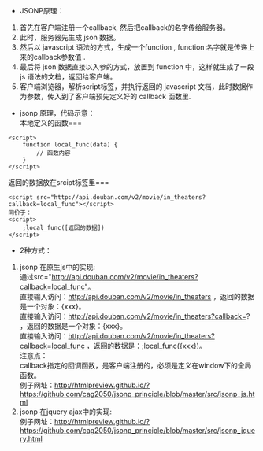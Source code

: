 * JSONP原理： 
1. 首先在客户端注册一个callback, 然后把callback的名字传给服务器。 
2. 此时，服务器先生成 json 数据。 
3. 然后以 javascript 语法的方式，生成一个function , function 名字就是传递上来的callback参数值 . 
4. 最后将 json 数据直接以入参的方式，放置到 function 中，这样就生成了一段 js 语法的文档，返回给客户端。 
5. 客户端浏览器，解析script标签，并执行返回的 javascript 文档，此时数据作为参数，传入到了客户端预先定义好的 callback 函数里.

* jsonp 原理，代码示意：  
本地定义的函数===
```
<script>
    function local_func(data) {
        // 函数内容
    }
</script>
```
返回的数据放在srcipt标签里===
```
<script src="http://api.douban.com/v2/movie/in_theaters?callback=local_func"></script>
同价于：
<script>
    ;local_func([返回的数据])
</script>

```

* 2种方式：
1. jsonp 在原生js中的实现:  
通过src="http://api.douban.com/v2/movie/in_theaters?callback=local_func"。   
直接输入访问：http://api.douban.com/v2/movie/in_theaters ，返回的数据是一个对象：{xxx}。  
直接输入访问：http://api.douban.com/v2/movie/in_theaters?callback=? ，返回的数据是一个对象：{xxx}。  
直接输入访问：http://api.douban.com/v2/movie/in_theaters?callback=local_func ，返回的数据是：;local_func({xxx})。  
注意点：  
callback指定的回调函数，是客户端注册的，必须是定义在window下的全局函数。  
例子网址：http://htmlpreview.github.io/?https://github.com/cag2050/jsonp_principle/blob/master/src/jsonp_js.html  
1. jsonp 在jquery ajax中的实现:  
例子网址：http://htmlpreview.github.io/?https://github.com/cag2050/jsonp_principle/blob/master/src/jsonp_jquery.html
